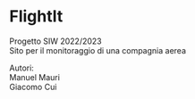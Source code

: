 # FlightIt
Progetto SIW 2022/2023  
Sito per il monitoraggio di una compagnia aerea     
    
Autori:   
Manuel Mauri  
Giacomo Cui
